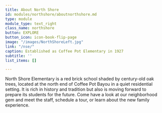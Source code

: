 ```yaml
---
title: About North Shore
id: modules/northshore/aboutnorthshore.md
type: module
module_type: text_right
class_name: northshore
button: EXPLORE
button_icon: icon-book-flip-page
image: "/images/NorthShoreLeft.jpg"
link: "/nse/"
caption: Established as Coffee Pot Elementary in 1927
subtitle: ''
list_items: []

---
```

North Shore Elementary is a red brick school shaded by century-old oak trees, located at the north end of Coffee Pot Bayou in a quiet residential setting. It is rich in history and tradition but also is moving forward to prepare its students for the future. Come have a look at our neighborhood gem and meet the staff, schedule a tour, or learn about the new family experience.